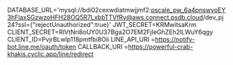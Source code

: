DATABASE_URL='mysql://bdi02cexwdiatmwjjmf2:pscale_pw_6a4pnswvoEY3hFlaxSGzwzoHFH28OQ5R7LxbbTTVfRy@aws.connect.psdb.cloud/dev_pj24?ssl={"rejectUnauthorized":true}'
JWT_SECRET=KRMwitsaKrm
CLIENT_SECRET=RlVtNri8oUY0U37Bga2O7EM2FjIeGhZEh2lLWuY6qgy
CLIENT_ID=PvjrBLwlp118pmtfbi8Oii
LINE_API_URI =https://notify-bot.line.me/oauth/token
CALLBACK_URI =https://powerful-crab-khakis.cyclic.app/line/redirect
